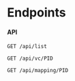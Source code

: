 # Endpoints

#### API

```http
GET /api/list
```

```http
GET /api/vc/PID
```

```http
GET /api/mapping/PID
```
